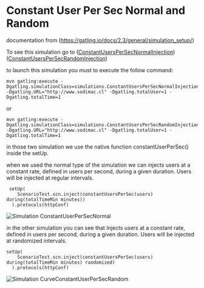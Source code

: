 Constant User Per Sec Normal and Random
=======================================


documentation from (https://gatling.io/docs/2.3/general/simulation_setup/)

To see this simulation go to ([ConstantUsersPerSecNormalInjection](https://bitbucket.adessa.cl/projects/PERF/repos/performance-gatling-examples/browse/src/main/gatling/simulations/ConstantUsersPerSecNormalInjection.scala))
([ConstantUsersPerSecRandomInjection](https://bitbucket.adessa.cl/projects/PERF/repos/performance-gatling-examples/browse/src/main/gatling/simulations/ConstantUsersPerSecRandomInjection.scala))

to launch this simulation you must to execute the follow command:

```
mvn gatling:execute -Dgatling.simulationClass=simulations.ConstantUsersPerSecNormalInjection -Dgatling.URL="http://www.sodimac.cl" -Dgatling.totalUser=1 -Dgatling.totalTime=1
```
or
```
mvn gatling:execute -Dgatling.simulationClass=simulations.ConstantUsersPerSecRandomInjection -Dgatling.URL="http://www.sodimac.cl" -Dgatling.totalUser=1 -Dgatling.totalTime=1
```


in those two simulation we use the native function constantUserPerSec() inside the setUp.

when we used the normal type of the simulation we can injects users at a constant rate, defined in users per second, during a given duration. Users will be injected at regular intervals.
```
 setUp(
    ScenarioTest.scn.inject(constantUsersPerSec(users) during(totalTimeMin minutes))
  ).protocols(httpConf)
```

![Simulation ConstantUserPerSecNormal](../src/test/resources/img/CurveConstantUserPerSecNormal.png)

in the other simulation you can see that Injects users at a constant rate, defined in users per second, during a given duration. Users will be injected at randomized intervals.
```
setUp(
    ScenarioTest.scn.inject(constantUsersPerSec(users) during(totalTimeMin minutes) randomized)
  ).protocols(httpConf)
```
![Simulation CurveConstantUserPerSecRandom](../src/test/resources/img/CurveConstantUserPerSecRandom.png)

